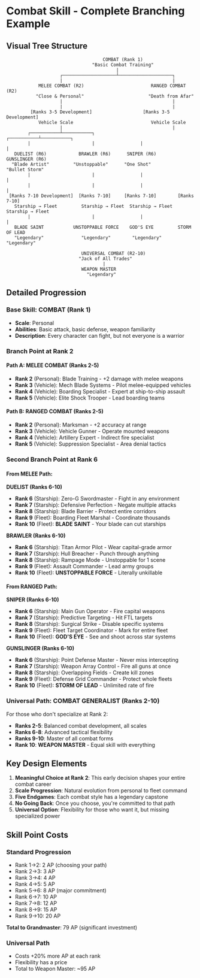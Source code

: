 # Combat Skill - Complete Branching Example

## Visual Tree Structure

```
                                    COMBAT (Rank 1)
                                "Basic Combat Training"
                                         |
                    ┌────────────────────┴────────────────────┐
                    |                                         |
            MELEE COMBAT (R2)                         RANGED COMBAT (R2)
           "Close & Personal"                        "Death from Afar"
                    |                                         |
                    |                                         |
         [Ranks 3-5 Development]                   [Ranks 3-5 Development]
            Vehicle Scale                             Vehicle Scale
                    |                                         |
        ┌───────────┴───────────┐                 ┌───────────┴───────────┐
        |                       |                 |                       |
   DUELIST (R6)            BRAWLER (R6)      SNIPER (R6)         GUNSLINGER (R6)
  "Blade Artist"         "Unstoppable"      "One Shot"          "Bullet Storm"
        |                       |                 |                       |
        |                       |                 |                       |
 [Ranks 7-10 Development]  [Ranks 7-10]     [Ranks 7-10]        [Ranks 7-10]
   Starship → Fleet         Starship → Fleet  Starship → Fleet   Starship → Fleet
        |                       |                 |                       |
   BLADE SAINT           UNSTOPPABLE FORCE    GOD'S EYE         STORM OF LEAD
   "Legendary"              "Legendary"        "Legendary"         "Legendary"

                            UNIVERSAL COMBAT (R2-10)
                           "Jack of All Trades"
                                    |
                            WEAPON MASTER
                              "Legendary"
```

## Detailed Progression

### Base Skill: COMBAT (Rank 1)
- **Scale**: Personal
- **Abilities**: Basic attack, basic defense, weapon familiarity
- **Description**: Every character can fight, but not everyone is a warrior

### Branch Point at Rank 2

#### Path A: MELEE COMBAT (Ranks 2-5)
- **Rank 2** (Personal): Blade Training - +2 damage with melee weapons
- **Rank 3** (Vehicle): Mech Blade Systems - Pilot melee-equipped vehicles
- **Rank 4** (Vehicle): Boarding Specialist - Expert at ship-to-ship assault
- **Rank 5** (Vehicle): Elite Shock Trooper - Lead boarding teams

#### Path B: RANGED COMBAT (Ranks 2-5)
- **Rank 2** (Personal): Marksman - +2 accuracy at range
- **Rank 3** (Vehicle): Vehicle Gunner - Operate mounted weapons
- **Rank 4** (Vehicle): Artillery Expert - Indirect fire specialist
- **Rank 5** (Vehicle): Suppression Specialist - Area denial tactics

### Second Branch Point at Rank 6

#### From MELEE Path:

**DUELIST (Ranks 6-10)**
- **Rank 6** (Starship): Zero-G Swordmaster - Fight in any environment
- **Rank 7** (Starship): Defensive Perfection - Negate multiple attacks
- **Rank 8** (Starship): Blade Barrier - Protect entire corridors
- **Rank 9** (Fleet): Boarding Fleet Marshal - Coordinate thousands
- **Rank 10** (Fleet): **BLADE SAINT** - Your blade can cut starships

**BRAWLER (Ranks 6-10)**
- **Rank 6** (Starship): Titan Armor Pilot - Wear capital-grade armor
- **Rank 7** (Starship): Hull Breacher - Punch through anything
- **Rank 8** (Starship): Rampage Mode - Unstoppable for 1 scene
- **Rank 9** (Fleet): Assault Commander - Lead army groups
- **Rank 10** (Fleet): **UNSTOPPABLE FORCE** - Literally unkillable

#### From RANGED Path:

**SNIPER (Ranks 6-10)**
- **Rank 6** (Starship): Main Gun Operator - Fire capital weapons
- **Rank 7** (Starship): Predictive Targeting - Hit FTL targets
- **Rank 8** (Starship): Surgical Strike - Disable specific systems
- **Rank 9** (Fleet): Fleet Target Coordinator - Mark for entire fleet
- **Rank 10** (Fleet): **GOD'S EYE** - See and shoot across star systems

**GUNSLINGER (Ranks 6-10)**
- **Rank 6** (Starship): Point Defense Master - Never miss intercepting
- **Rank 7** (Starship): Weapon Array Control - Fire all guns at once
- **Rank 8** (Starship): Overlapping Fields - Create kill zones
- **Rank 9** (Fleet): Defense Grid Commander - Protect whole fleets
- **Rank 10** (Fleet): **STORM OF LEAD** - Unlimited rate of fire

### Universal Path: COMBAT GENERALIST (Ranks 2-10)
For those who don't specialize at Rank 2:
- **Ranks 2-5**: Balanced combat development, all scales
- **Ranks 6-8**: Advanced tactical flexibility
- **Ranks 9-10**: Master of all combat forms
- **Rank 10**: **WEAPON MASTER** - Equal skill with everything

## Key Design Elements

1. **Meaningful Choice at Rank 2**: This early decision shapes your entire combat career
2. **Scale Progression**: Natural evolution from personal to fleet command
3. **Five Endgames**: Each combat style has a legendary capstone
4. **No Going Back**: Once you choose, you're committed to that path
5. **Universal Option**: Flexibility for those who want it, but missing specialized power

## Skill Point Costs

### Standard Progression
- Rank 1→2: 2 AP (choosing your path)
- Rank 2→3: 3 AP
- Rank 3→4: 4 AP
- Rank 4→5: 5 AP
- Rank 5→6: 8 AP (major commitment)
- Rank 6→7: 10 AP
- Rank 7→8: 12 AP
- Rank 8→9: 15 AP
- Rank 9→10: 20 AP

**Total to Grandmaster**: 79 AP (significant investment)

### Universal Path
- Costs +20% more AP at each rank
- Flexibility has a price
- Total to Weapon Master: ~95 AP